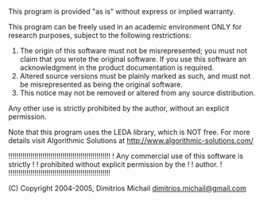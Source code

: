 
This program is provided "as is" without express or 
implied warranty.

This program can be freely used in an academic environment ONLY for research purposes, 
subject to the following restrictions:

1. The origin of this software must not be misrepresented; you must not claim that you wrote the original software. 
   If you use this software an acknowledgment in the product documentation is required.
2. Altered source versions must be plainly marked as such, and must not be misrepresented as being the original software.
3. This notice may not be removed or altered from any source distribution.

Any other use is strictly prohibited by the author, without an explicit permission.

Note that this program uses the LEDA library, which is 
NOT free. For more details visit Algorithmic Solutions
at http://www.algorithmic-solutions.com/

!!!!!!!!!!!!!!!!!!!!!!!!!!!!!!!!!!!!!!!!!!!!!!!!!!!
! Any commercial use of this software is strictly !
! prohibited without explicit permission by the   !
! author.                                         !
!!!!!!!!!!!!!!!!!!!!!!!!!!!!!!!!!!!!!!!!!!!!!!!!!!!

(C) Copyright 2004-2005, Dimitrios Michail <dimitrios.michail@gmail.com>

